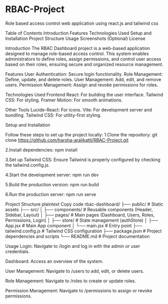 # RBAC-Project
Role based access control web application using react.js  and tailwind css


Table of Contents
    Introduction
    Features
    Technologies Used
    Setup and Installation
    Project Structure
    Usage
    Screenshots (Optional)
    License

Introduction
   The RBAC Dashboard project is a web-based application designed to manage role-based access control. This system enables administrators to define roles, assign permissions, and control user access based on their roles, ensuring secure and organized resource management.

Features
    User Authentication: Secure login functionality.
    Role Management: Define, update, and delete roles.
    User Management: Add, edit, and remove users.
    Permission Management: Assign and revoke permissions for roles.

Technologies Used
    Frontend
    React: For building the user interface.
    Tailwind CSS: For styling.
    Framer Motion: For smooth animations.

Other Tools
    Lucide-React: For icons.
    Vite: For development server and bundling.
    Tailwind CSS: For utility-first styling.



Setup and Installation

Follow these steps to set up the project locally:
1.Clone the repository:
    git clone https://github.com/harsha-aralikatti/RBAC-Project.git

2.Install dependencies:
    npm install

3.Set up Tailwind CSS: Ensure Tailwind is properly configured by checking the tailwind.config.js.

4.Start the development server:
    npm run dev

5.Build the production version:
    npm run build

6.Run the production server:
    npm run serve



Project Structure
plaintext
Copy code
rbac-dashboard/
├── public/             # Static assets
├── src/
│   ├── components/     # Reusable components (Header, Sidebar, Layout)
│   ├── pages/          # Main pages (Dashboard, Users, Roles, Permissions, Login)
│   ├── store/          # State management (authStore)
│   ├── App.jsx         # Main App component
│   └── main.jsx        # Entry point
├── tailwind.config.js  # Tailwind CSS configuration
├── package.json        # Project dependencies and scripts
└── README.md           # Project documentation

Usage
Login: Navigate to /login and log in with the admin or user credentials.

Dashboard: Access an overview of the system.

User Management: Navigate to /users to add, edit, or delete users.

Role Management: Navigate to /roles to create or update roles.

Permission Management: Navigate to /permissions to assign or revoke permissions.

